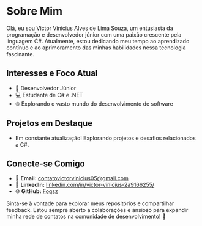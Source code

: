 # Sobre Mim

Olá, eu sou Victor Vinicius Alves de Lima Souza, um entusiasta da programação e desenvolvedor júnior com uma paixão crescente pela linguagem C#. Atualmente, estou dedicando meu tempo ao aprendizado contínuo e ao aprimoramento das minhas habilidades nessa tecnologia fascinante.

## Interesses e Foco Atual

- 🚀 Desenvolvedor Júnior
- 💻 Estudante de C# e .NET
- 🌐 Explorando o vasto mundo do desenvolvimento de software

## Projetos em Destaque

- Em constante atualização! Explorando projetos e desafios relacionados a C#.

## Conecte-se Comigo

- 📧 **Email:** [contatovictorvinicius05@gmail.com](mailto:contatovictorvinicius05@gmail.com)
- 💼 **LinkedIn:** [linkedin.com/in/victor-vinicius-2a9166255/](linkedin.com/in/victor-vinicius-2a9166255/)
- 🌐 **GitHub:** [Foqsz](https://github.com/Foqsz)

Sinta-se à vontade para explorar meus repositórios e compartilhar feedback. Estou sempre aberto a colaborações e ansioso para expandir minha rede de contatos na comunidade de desenvolvimento! 🌟
